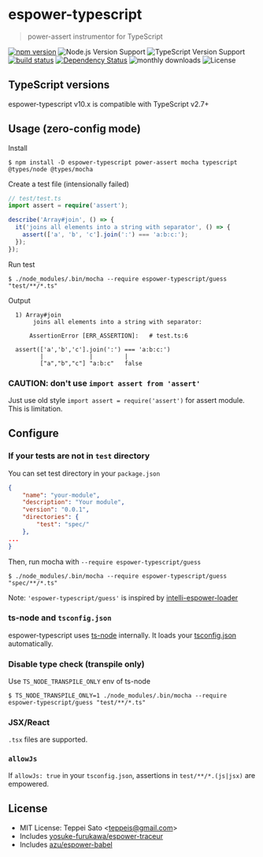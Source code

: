 # espower-typescript

> power-assert instrumentor for TypeScript

[![npm version][npm-image]][npm-url]
![Node.js Version Support][node-version]
![TypeScript Version Support][ts-version]
[![build status][ci-image]][ci-url]
[![Dependency Status][deps-image]][deps-url]
![monthly downloads][npm-downloads-image]
![License][license]

## TypeScript versions

espower-typescript v10.x is compatible with TypeScript v2.7+

## Usage (zero-config mode)

Install

```console
$ npm install -D espower-typescript power-assert mocha typescript @types/node @types/mocha
```

Create a test file (intensionally failed)

```typescript
// test/test.ts
import assert = require('assert');

describe('Array#join', () => {
  it('joins all elements into a string with separator', () => {
    assert(['a', 'b', 'c'].join(':') === 'a:b:c:');
  });
});
```

Run test

```console
$ ./node_modules/.bin/mocha --require espower-typescript/guess "test/**/*.ts"
```

Output

```
  1) Array#join
       joins all elements into a string with separator:

      AssertionError [ERR_ASSERTION]:   # test.ts:6

  assert(['a','b','c'].join(':') === 'a:b:c:')
         |             |         |
         ["a","b","c"] "a:b:c"   false
```

### CAUTION: don't use `import assert from 'assert'`

Just use old style `import assert = require('assert')` for assert module.
This is limitation.

## Configure

### If your tests are not in `test` directory

You can set test directory in your `package.json`

```json
{
    "name": "your-module",
    "description": "Your module",
    "version": "0.0.1",
    "directories": {
        "test": "spec/"
    },
...
}
```

Then, run mocha with `--require espower-typescript/guess`

```console
$ ./node_modules/.bin/mocha --require espower-typescript/guess "spec/**/*.ts"
```

Note: `'espower-typescript/guess'` is inspired by [intelli-espower-loader](https://github.com/azu/intelli-espower-loader)

### ts-node and `tsconfig.json`

espower-typescript uses [ts-node](https://github.com/TypeStrong/ts-node) internally.
It loads your [tsconfig.json](https://github.com/Microsoft/TypeScript/wiki/tsconfig.json) automatically.

### Disable type check (transpile only)

Use `TS_NODE_TRANSPILE_ONLY` env of ts-node

```console
$ TS_NODE_TRANSPILE_ONLY=1 ./node_modules/.bin/mocha --require espower-typescript/guess "test/**/*.ts"
```

### JSX/React

`.tsx` files are supported.

### `allowJs`

If `allowJs: true` in your `tsconfig.json`, assertions in `test/**/*.(js|jsx)` are empowered.

## License

- MIT License: Teppei Sato &lt;teppeis@gmail.com&gt;
- Includes [yosuke-furukawa/espower-traceur](https://github.com/yosuke-furukawa/espower-traceur)
- Includes [azu/espower-babel](https://github.com/azu/espower-babel)

[npm-image]: https://badgen.net/npm/v/espower-typescript?icon=npm&label=
[npm-url]: https://npmjs.org/package/espower-typescript
[npm-downloads-image]: https://badgen.net/npm/dm/espower-typescript
[ci-image]: https://github.com/power-assert-js/espower-typescript/workflows/Node.js%20CI/badge.svg
[ci-url]: https://github.com/power-assert-js/espower-typescript/actions?query=workflow%3A%22Node.js+CI%22
[deps-image]: https://badgen.net/david/dep/power-assert-js/espower-typescript
[deps-url]: https://david-dm.org/power-assert-js/espower-typescript
[node-version]: https://badgen.net/npm/node/espower-typescript
[ts-version]: https://badgen.net/badge/typescript/%3E=2.7?icon=typescript
[license]: https://badgen.net/npm/license/espower-typescript
